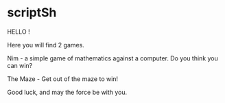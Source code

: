 # scriptSh
                    
HELLO !
                    
Here you will find 2 games.

Nim - a simple game of mathematics against a computer. Do you think you can win?

The Maze - Get out of the maze to win!

Good luck, and may the force be with you.
